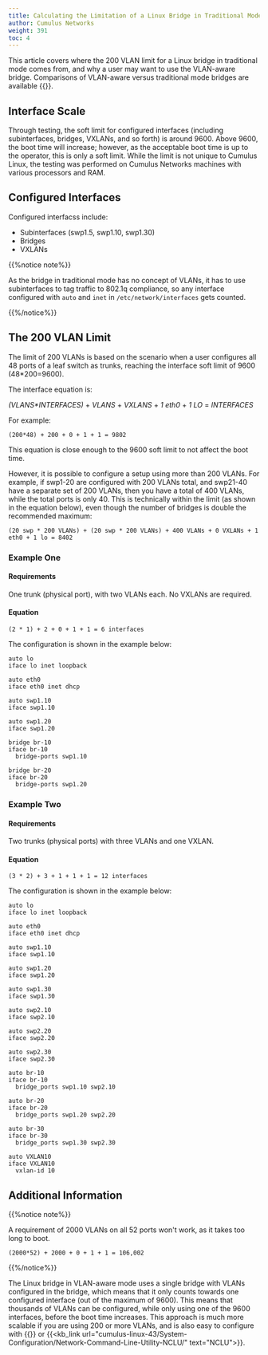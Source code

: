 ```yaml
---
title: Calculating the Limitation of a Linux Bridge in Traditional Mode
author: Cumulus Networks
weight: 391
toc: 4
---
```


This article covers where the 200 VLAN limit for a Linux bridge in traditional mode comes from, and why a user may want to use the VLAN-aware bridge. Comparisons of VLAN-aware versus traditional mode bridges are available {{<link url="Compare-Traditional-Bridge-Mode-to-VLAN-aware-Bridge-Mode" text="here">}}.

## Interface Scale

Through testing, the soft limit for configured interfaces (including subinterfaces, bridges, VXLANs, and so forth) is around 9600. Above 9600, the boot time will increase; however, as the acceptable boot time is up to the operator, this is only a soft limit. While the limit is not unique to Cumulus Linux, the testing was performed on Cumulus Networks machines with various processors and RAM.

## Configured Interfaces

Configured interfacss include:

- Subinterfaces (swp1.5, swp1.10, swp1.30)
- Bridges
- VXLANs

{{%notice note%}}

As the bridge in traditional mode has no concept of VLANs, it has to use subinterfaces to tag traffic to 802.1q compliance, so any interface configured with `auto` and `inet` in `/etc/network/interfaces` gets counted.

{{%/notice%}}

## The 200 VLAN Limit

The limit of 200 VLANs is based on the scenario when a user configures all 48 ports of a leaf switch as trunks, reaching the interface soft limit of 9600 (48\*200=9600).

The interface equation is:

*(VLANS\*INTERFACES)* + *VLANS* + *VXLANS* + *1 eth0* + *1 LO* = *INTERFACES*

For example:

    (200*48) + 200 + 0 + 1 + 1 = 9802

This equation is close enough to the 9600 soft limit to not affect the boot time.

However, it is possible to configure a setup using more than 200 VLANs. For example, if swp1-20 are configured with 200 VLANs total, and swp21-40 have a separate set of 200 VLANs, then you have a total of 400 VLANs, while the total ports is only 40. This is technically within the limit (as shown in the equation below), even though the number of bridges is double the recommended maximum:

    (20 swp * 200 VLANs) + (20 swp * 200 VLANs) + 400 VLANs + 0 VXLANs + 1 eth0 + 1 lo = 8402

### Example One

#### Requirements

One trunk (physical port), with two VLANs each. No VXLANs are required.

#### Equation

    (2 * 1) + 2 + 0 + 1 + 1 = 6 interfaces

The configuration is shown in the example below:

    auto lo
    iface lo inet loopback
    
    auto eth0
    iface eth0 inet dhcp
    
    auto swp1.10
    iface swp1.10
    
    auto swp1.20
    iface swp1.20
    
    bridge br-10
    iface br-10
      bridge-ports swp1.10
    
    bridge br-20
    iface br-20
      bridge-ports swp1.20

### Example Two

#### Requirements

Two trunks (physical ports) with three VLANs and one VXLAN.

#### Equation

    (3 * 2) + 3 + 1 + 1 + 1 = 12 interfaces

The configuration is shown in the example below:

    auto lo
    iface lo inet loopback
    
    auto eth0
    iface eth0 inet dhcp
    
    auto swp1.10
    iface swp1.10
    
    auto swp1.20
    iface swp1.20
    
    auto swp1.30
    iface swp1.30
    
    auto swp2.10
    iface swp2.10
    
    auto swp2.20
    iface swp2.20
    
    auto swp2.30
    iface swp2.30
    
    auto br-10
    iface br-10
      bridge_ports swp1.10 swp2.10
    
    auto br-20
    iface br-20
      bridge_ports swp1.20 swp2.20
    
    auto br-30
    iface br-30
      bridge_ports swp1.30 swp2.30
    
    auto VXLAN10
    iface VXLAN10
      vxlan-id 10

## Additional Information

{{%notice note%}}

A requirement of 2000 VLANs on all 52 ports won't work, as it takes too long to boot.

    (2000*52) + 2000 + 0 + 1 + 1 = 106,002

{{%/notice%}}

The Linux bridge in VLAN-aware mode uses a single bridge with VLANs configured in the bridge, which means that it only counts towards one configured interface (out of the maximum of 9600). This means that thousands of VLANs can be configured, while only using one of the 9600 interfaces, before the boot time increases. This approach is much more scalable if you are using 200 or more VLANs, and is also easy to configure with {{<exlink url="https://github.com/CumulusNetworks/ifupdown2" text="ifupdown2">}} or {{<kb_link url="cumulus-linux-43/System-Configuration/Network-Command-Line-Utility-NCLU/" text="NCLU">}}.
